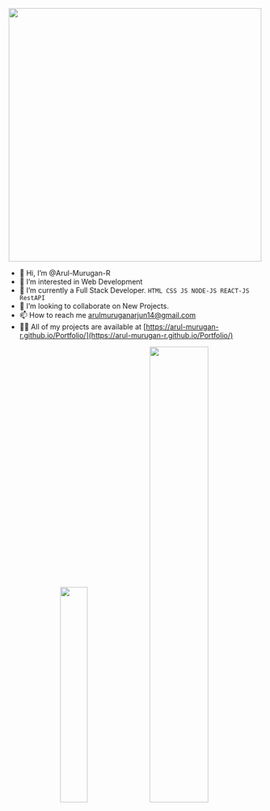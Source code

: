 <p align="center">
<a href="https://arul-murugan-r.github.io/Portfolio/" target="_blank">
<img src="https://user-images.githubusercontent.com/74038190/225813708-98b745f2-7d22-48cf-9150-083f1b00d6c9.gif" width="500">
</a>
</p>

- 👋 Hi, I’m @Arul-Murugan-R 
- 👀 I’m interested in Web Development 
- 🌱 I’m currently a Full Stack Developer.
      ```
      HTML CSS JS NODE-JS REACT-JS RestAPI 
      ```
- 💞️ I’m looking to collaborate on New Projects.
- 📫 How to reach me arulmuruganarjun14@gmail.com
- 👨‍💻 All of my projects are available at [https://arul-murugan-r.github.io/Portfolio/](https://arul-murugan-r.github.io/Portfolio/)


<p align="center">
<img src="https://github-readme-stats.vercel.app/api/top-langs?username=Arul-Murugan-R&show_icons=true&locale=en&layout=compact"  alt="" />
  <img src="https://github-readme-stats.vercel.app/api/top-langs/?username=Arul-Murugan-R&&layout=donut" width="33%" />
  <img src="https://github-readme-stats.vercel.app/api?username=Arul-Murugan-R&show_icons=true&theme=default" width="48%" /><br/>
</p><br/>


<!---
Arul-Murugan-R/Arul-Murugan-R is a ✨ special ✨ repository because its `README.md` (this file) appears on your GitHub profile.
You can click the Preview link to take a look at your changes.
--->
